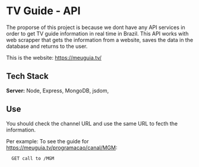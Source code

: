# TV Guide - API

The proporse of this project is because we dont have any API services in order to get TV guide information in real time in Brazil. This API works with web scrapper that gets the information from a website, saves the data in the database and returns to the user.

This is the website: https://meuguia.tv/




## Tech Stack

**Server:** Node, Express, MongoDB, jsdom, 


## Use

You should check the channel URL and use the same URL to fecth the information.

Per example: 
To see the guide for https://meuguia.tv/programacao/canal/MGM:

```bash
  GET call to /MGM
```
    
